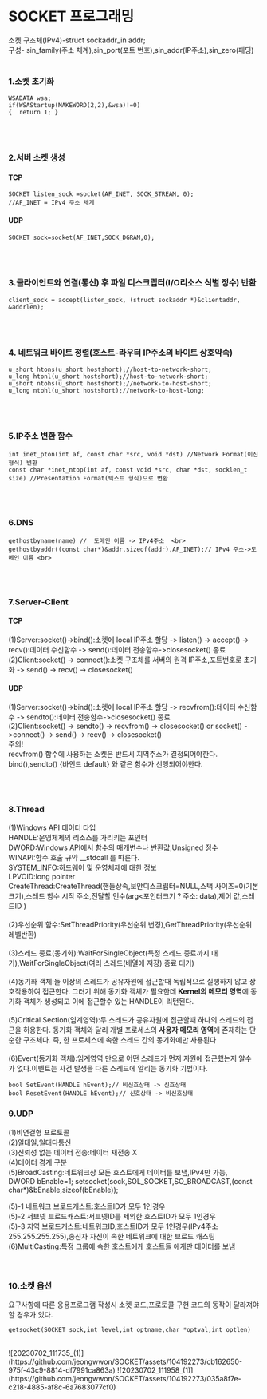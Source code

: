 #  SOCKET 프로그래밍

소켓 구조체(IPv4)-struct sockaddr_in addr;  <br>
구성- sin_family(주소 체계),sin_port(포트 번호),sin_addr(IP주소),sin_zero(패딩)
<br><br>
### 1.소켓 초기화 <br>
    WSADATA wsa; 
    if(WSAStartup(MAKEWORD(2,2),&wsa)!=0)
    {  return 1; }
 <br> <br>
### 2.서버 소켓 생성 <br>
#### TCP<br>

    SOCKET listen_sock =socket(AF_INET, SOCK_STREAM, 0); 
    //AF_INET = IPv4 주소 체계 
#### UDP<br>

    SOCKET sock=socket(AF_INET,SOCK_DGRAM,0);
 <br> <br>
### 3.클라이언트와 연결(통신) 후 파일 디스크립터(I/O리소스 식별 정수) 반환 <br>
    client_sock = accept(listen_sock, (struct sockaddr *)&clientaddr, &addrlen);
 <br> <br>

###  4. 네트워크 바이트 정렬(호스트-라우터 IP주소의 바이트 상호약속) <br>
    u_short htons(u_short hostshort);//host-to-network-short; 
    u_long htonl(u_short hostshort);//host-to-network-short; 
    u_short ntohs(u_short hostshort);//network-to-host-short; 
    u_long ntohl(u_short hostshort);//network-to-host-long;
 <br> <br>
###  5.IP주소 변환 함수 <br>
    int inet_pton(int af, const char *src, void *dst) //Network Format(이진 형식) 변환 
    const char *inet_ntop(int af, const void *src, char *dst, socklen_t size) //Presentation Format(텍스트 형식)으로 변환
 <br> <br>
###  6.DNS <br>
    gethostbyname(name) //  도메인 이름 -> IPv4주소  <br>
    gethostbyaddr((const char*)&addr,sizeof(addr),AF_INET);// IPv4 주소->도메인 이름 <br>
 <br> <br>
###  7.Server-Client <br>
#### TCP<br>
(1)Server:socket()->bind():소켓에 local IP주소 할당 -> listen() -> accept() -> recv():데이터 수신함수 -> send():데이터 전송함수->closesocket() 종료   <br>
(2)Client:socket() -> connect():소켓 구조체를 서버의 원격 IP주소,포트번호로 초기화 -> send() -> recv() -> closesocket() <br>
#### UDP<br>
(1)Server:socket()->bind():소켓에 local IP주소 할당 ->  recvfrom():데이터 수신함수 -> sendto():데이터 전송함수->closesocket() 종료   <br>
(2)Client:socket() -> sendto() -> recvfrom() -> closesocket() or socket() ->connect() -> send() -> recv() -> closesocket() <br>
주의!<br>
recvfrom() 함수에 사용하는 소켓은 반드시 지역주소가 결정되어야한다. bind(),sendto() {바인드 default} 와 같은 함수가 선행되어야한다. 

<br><br>
###  8.Thread <br>
(1)Windows API 데이터 타입<br>
HANDLE:운영체제의 리소스를 가리키는 포인터<br>
DWORD:Windows API에서 함수의 매개변수나 반환값,Unsigned 정수<br>
WINAPI:함수 호출 규약 __stdcall 를 따른다.<br>
SYSTEM_INFO:하드웨어 및 운영체제에 대한 정보<br>
LPVOID:long pointer<br>
CreateThread:CreateThread(핸들상속,보안디스크립터=NULL,스택 사이즈=0(기본크기),스레드 함수 시작 주소,전달할 인수(arg<포인터크기 ? 주소: data),제어 값,스레드ID )<br><br>
(2)우선순위 함수:SetThreadPriority(우선순위 변경),GetThreadPriority(우선순위 레벨반환)<br><br>
(3)스레드 종료(동기화):WaitForSingleObject(특정 스레드 종료까지 대기),WaitForSingleObject(여러 스레드(배열에 저장) 종료 대기)<br><br>
(4)동기화 객체:둘 이상의 스레드가 공유자원에 접근할때 독립적으로 실행하지 않고 상호작용하여 접근한다. 그러기 위해 동기화 객체가 필요한데 **Kernel의 메모리 영역**에 동기화 객체가 생성되고 이에 접근할수 있는 HANDLE이 리턴된다.<br><br>
(5)Critical Section(임계영역):두 스레드가 공유자원에 접근할때 하나의 스레드의 접근을 허용한다. 동기화 객체와 달리 개별 프로세스의 **사용자 메모리 영역**에 존재하는 단순한 구조체다. 즉, 한 프로세스에 속한 스레드 간의 동기화에만 사용된다<br><br>
(6)Event(동기화 객체):임계영역 만으로 어떤 스레드가 먼저 자원에 접근했는지 알수 가 없다.이벤트는 사건 발생을 다른 스레드에 알리는 동기화 기법이다.

    bool SetEvent(HANDLE hEvent);// 비신호상태 -> 신호상태
    bool ResetEvent(HANDLE hEvent);// 신호상태 -> 비신호상태
### 9.UDP
(1)비연결형 프로토콜<br>
(2)일대일,일대다통신<br>
(3)신뢰성 없는 데이터 전송:데이터 재전송 X<br>
(4)데이터 경계 구분<br>
(5)BroadCasting:네트워크상 모든 호스트에게 데이터를 보냄,IPv4만 가능,<br>
    DWORD bEnable=1;
    setsocket(sock,SOL_SOCKET,SO_BROADCAST,(const char*)&bEnable,sizeof(bEnable));

(5)-1 네트워크 브로드캐스트:호스트ID가 모두 1인경우<br>
(5)-2 서브넷 브로드캐스트:서브넷ID를 제외한 호스트ID가 모두 1인경우<br>
(5)-3 지역 브로드캐스트:네트워크ID,호스트ID가 모두 1인경우(IPv4주소 255.255.255.255),송신자 자신이 속한 네트워크에 대한 브로드 캐스팅<br>
(6)MultiCasting:특정 그룹에 속한 호스트에게 호스트들 에게만 데이터를 보냄<br>
<br><br>
### 10.소켓 옵션
요구사항에 따른 응용프로그램 작성시 소켓 코드,프로토콜 구현 코드의 동작이 달라져야 할 경우가 있다.<br>

    getsocket(SOCKET sock,int level,int optname,char *optval,int optlen)
<br>
![20230702_111735_(1)](https://github.com/jeongwwon/SOCKET/assets/104192273/cb162650-975f-43c9-8814-df7991ca863a)
![20230702_111958_(1)](https://github.com/jeongwwon/SOCKET/assets/104192273/035a8f7e-c218-4885-af8c-6a7683077cf0)

